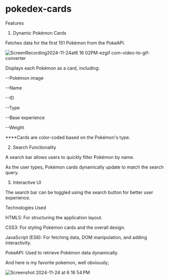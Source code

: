 # pokedex-cards

Features

1. Dynamic Pokémon Cards

Fetches data for the first 151 Pokémon from the PokeAPI.

![ScreenRecording2024-11-24at6 16 02PM-ezgif com-video-to-gif-converter](https://github.com/user-attachments/assets/4eb2a276-233d-4b66-8c41-465ec5e72ca2)

Displays each Pokémon as a card, including:

--Pokémon image

--Name

--ID

--Type

--Base experience

--Weight


****Cards are color-coded based on the Pokémon's type.


2. Search Functionality

A search bar allows users to quickly filter Pokémon by name.

As the user types, Pokémon cards dynamically update to match the search query.


3. Interactive UI

The search bar can be toggled using the search button for better user experience.



Technologies Used

HTML5: For structuring the application layout.

CSS3: For styling Pokémon cards and the overall design.

JavaScript (ES6): For fetching data, DOM manipulation, and adding interactivity.

PokeAPI: Used to retrieve Pokémon data dynamically.



And here is my favorite pokemon, well obviously;

![Screenshot 2024-11-24 at 6 16 54 PM](https://github.com/user-attachments/assets/bd8b92c2-9260-44de-9b14-2c2522c96e04)



